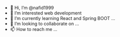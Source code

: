 - 👋 Hi, I’m @nafid1999
- 👀 I’m interested web development
- 🌱 I’m currently learning React and Spring BOOT ...
- 💞️ I’m looking to collaborate on ...
- 📫 How to reach me ...

<!---
nafid1999/nafid1999 is a ✨ special ✨ repository because its `README.md` (this file) appears on your GitHub profile.
You can click the Preview link to take a look at your changes.
--->
